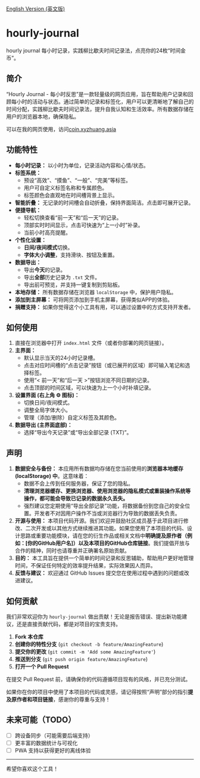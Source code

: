 [English Version (英文版)](readme_en.md)

# hourly-journal

hourly journal 每小时记录，实践柳比歇夫时间记录法，点亮你的24枚“时间金币”。

## 简介

“Hourly Journal - 每小时反思”是一款轻量级的网页应用，旨在帮助用户记录和回顾每小时的活动与状态。通过简单的记录和标签化，用户可以更清晰地了解自己的时间分配，实践柳比歇夫时间记录法，提升自我认知和生活效率。所有数据存储在用户的浏览器本地，确保隐私。

可以在我的网页使用，访问[coin.xyzhuang.asia](http://coin.xyzhuang.asia)

## 功能特性

* **每小时记录：** 以小时为单位，记录活动内容和心情/状态。
* **标签系统：**
    * 预设“高效”、“摸鱼”、“一般”、“完美”等标签。
    * 用户可自定义标签名称和专属颜色。
    * 标签颜色会直观地在时间槽背景上显示。
* **智能折叠：** 无记录的时间槽会自动折叠，保持界面简洁。点击即可展开记录。
* **便捷导航：**
    * 轻松切换查看“前一天”和“后一天”的记录。
    * 顶部实时时间显示，点击可快速为“上一小时”补录。
    * 当前小时高亮提醒。
* **个性化设置：**
    * **日间/夜间模式**切换。
    * **字体大小调整**，支持滑块、按钮及重置。
* **数据导出：**
    * 导出**今天**的记录。
    * 导出**全部**历史记录为 `.txt` 文件。
    * 导出前可预览，并支持一键复制到剪贴板。
* **本地存储：** 所有数据存储在浏览器 `localStorage` 中，保护用户隐私。
* **添加到主屏幕：** 可将网页添加到手机主屏幕，获得类似APP的体验。
* **捐赠支持：** 如果你觉得这个小工具有用，可以通过设置中的方式支持开发者。

## 如何使用

1.  直接在浏览器中打开 `index.html` 文件（或者你部署的网页链接）。
2.  **主界面：**
    * 默认显示当天的24小时记录槽。
    * 点击对应时间槽的“点击记录”按钮（或已展开的区域）即可输入笔记和选择标签。
    * 使用“< 前一天”和“后一天 >”按钮浏览不同日期的记录。
    * 点击顶部的时间区域，可以快速为上一个小时补填记录。
3.  **设置界面 (右上角 ⚙️ 图标)：**
    * 切换日间/夜间模式。
    * 调整全局字体大小。
    * 管理（添加/删除）自定义标签及其颜色。
4.  **数据导出 (主界面底部)：**
    * 选择“导出今天记录”或“导出全部记录 (TXT)”。

## 声明

1.  **数据安全与备份：** 本应用所有数据均存储在您当前使用的**浏览器本地缓存 (localStorage) 中**。这意味着：
    * 数据不会上传到任何服务器，保证了您的隐私。
    * **清理浏览器缓存、更换浏览器、使用浏览器的隐私模式或重装操作系统等操作，都可能会导致已记录的数据永久丢失。**
    * 强烈建议您定期使用“导出全部记录”功能，将数据备份到您自己的安全位置。开发者不对因用户操作不当或浏览器行为导致的数据丢失负责。
2.  **开源与使用：** 本项目代码开源。我们欢迎并鼓励社区成员基于此项目进行修改、二次开发或以其他方式继续推进其功能。如果您使用了本项目的代码、设计思路或重要功能模块，请在您的衍生作品或相关文档中**明确提及原作者（例如：[你的GitHub用户名]）以及本项目的GitHub仓库链接**。我们提倡开放与合作的精神，同时也请尊重并正确署名原始贡献。
3.  **目的：** 本工具旨在提供一个简单的时间记录和反思辅助，帮助用户更好地管理时间，不保证任何特定的效率提升结果，实际效果因人而异。
4.  **反馈与建议：** 欢迎通过 GitHub Issues 提交您在使用过程中遇到的问题或改进建议。

## 如何贡献

我们非常欢迎你为 `hourly-journal` 做出贡献！无论是报告错误、提出新功能建议，还是直接贡献代码，都是对项目的宝贵支持。

1.  **Fork 本仓库**
2.  **创建你的特性分支** (`git checkout -b feature/AmazingFeature`)
3.  **提交你的更改** (`git commit -m 'Add some AmazingFeature'`)
4.  **推送到分支** (`git push origin feature/AmazingFeature`)
5.  **打开一个 Pull Request**

在提交 Pull Request 前，请确保你的代码遵循项目现有的风格，并已充分测试。

如果你在你的项目中使用了本项目的代码或灵感，请记得按照“声明”部分的指引**提及原作者和项目链接**，感谢你的尊重与支持！

## 未来可能（TODO）

* [ ] 跨设备同步（可能需要后端支持）
* [ ] 更丰富的数据统计与可视化
* [ ] PWA 支持以获得更好的离线体验

---

希望你喜欢这个工具！
